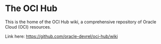 # The OCI Hub

This is the home of the OCI Hub wiki, a comprehensive repository of Oracle Cloud (OCI) resources.

Link here: https://github.com/oracle-devrel/oci-hub/wiki
